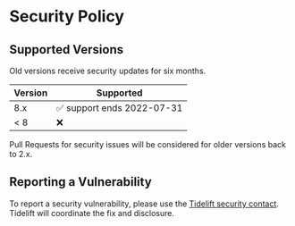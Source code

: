# Security Policy

## Supported Versions

Old versions receive security updates for six months.

| Version | Supported                                  |
| ------- | ------------------------------------------ |
| 8.x     | :white_check_mark: support ends 2022-07-31 |
| < 8     | :x:                                        |

Pull Requests for security issues will be considered for older versions back to 2.x.

## Reporting a Vulnerability

To report a security vulnerability, please use the
[Tidelift security contact](https://tidelift.com/security).
Tidelift will coordinate the fix and disclosure.
